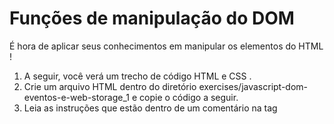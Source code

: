 # Funções de manipulação do DOM
É hora de aplicar seus conhecimentos em manipular os elementos do HTML !
<ol>
  <li>A seguir, você verá um trecho de código HTML e CSS .</li>
  <li>Crie um arquivo HTML dentro do diretório exercises/javascript-dom-eventos-e-web-storage_1 e copie o código a seguir.</li>
  <li>Leia as instruções que estão dentro de um comentário na tag <script> .</li>
  <li>Não se esqueça de fazer um commit a cada exercício!</li>
</ol>

